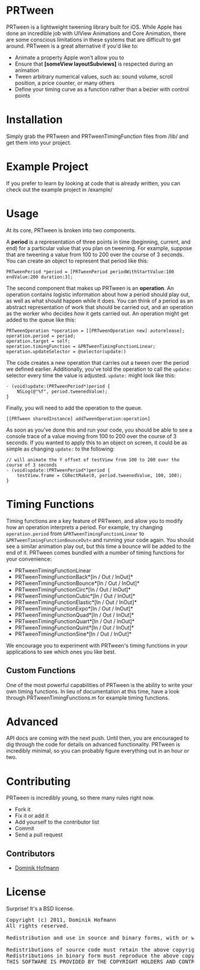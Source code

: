 PRTween
===

PRTween is a lightweight tweening library built for iOS. While Apple has done an incredible job with UIView Animations and Core Animation, there are some conscious limitations in these systems that are difficult to get around. PRTween is a great alternative if you'd like to:

* Animate a property Apple won't allow you to
* Ensure that **[someView layoutSubviews]** is respected during an animation
* Tween arbitrary numerical values, such as: sound volume, scroll position, a price counter, or many others
* Define your timing curve as a function rather than a bezier with control points

Installation
===

Simply grab the PRTween and PRTweenTimingFunction files from /lib/ and get them into your project.

Example Project
===

If you prefer to learn by looking at code that is already written, you can check out the example project in /example/

Usage
===

At its core, PRTween is broken into two components.

A **period** is a representation of three points in time (beginning, current, and end) for a particular value that you plan on tweening. For example, suppose that are tweening a value from 100 to 200 over the course of 3 seconds. You can create an object to represent that period like this:

	PRTweenPeriod *period = [PRTweenPeriod periodWithStartValue:100 endValue:200 duration:3];
	
The second component that makes up PRTween is an **operation**. An operation contains logistic information about how a period should play out, as well as what should happen while it does. You can think of a period as an abstract representation of work that should be carried out, and an operation as the worker who decides *how* it gets carried out. An operation might get added to the queue like this:
	 
	PRTweenOperation *operation = [[PRTweenOperation new] autorelease];
	operation.period = period;
	operation.target = self;
	operation.timingFunction = &PRTweenTimingFunctionLinear;
	operation.updateSelector = @selector(update:)

The code creates a new operation that carries out a tween over the period we defined earlier. Additionally, you've told the operation to call the `update:` selector every time the value is adjusted. `update:` might look like this:

	- (void)update:(PRTweenPeriod*)period {
		NSLog(@"%f", period.tweenedValue);
	}
	
Finally, you will need to add the operation to the queue.

	[[PRTween sharedInstance] addTweenOperation:operation]
	
As soon as you've done this and run your code, you should be able to see a console trace of a value moving from 100 to 200 over the course of 3 seconds. If you wanted to apply this to an object on screen, it could be as simple as changing `update:` to the following:

	// will animate the Y offset of testView from 100 to 200 over the course of 3 seconds
	- (void)update:(PRTweenPeriod*)period {
	    testView.frame = CGRectMake(0, period.tweenedValue, 100, 100);
	}
	
Timing Functions
===

Timing functions are a key feature of PRTween, and allow you to modify how an operation interprets a period. For example, try changing `operation.period` from `&PRTweenTimingFunctionLinear` to `&PRTweenTimingFunctionBounceOut<` and running your code again. You should see a similar animation play out, but this time a bounce will be added to the end of it. PRTween comes bundled with a number of timing functions for your convenience:

* PRTweenTimingFunctionLinear 
* PRTweenTimingFunctionBack*[In / Out / InOut]*
* PRTweenTimingFunctionBounce*[In / Out / InOut]*
* PRTweenTimingFunctionCirc*[In / Out / InOut]*
* PRTweenTimingFunctionCubic*[In / Out / InOut]*
* PRTweenTimingFunctionElastic*[In / Out / InOut]*
* PRTweenTimingFunctionExpo*[In / Out / InOut]*
* PRTweenTimingFunctionQuad*[In / Out / InOut]*
* PRTweenTimingFunctionQuart*[In / Out / InOut]*
* PRTweenTimingFunctionQuint*[In / Out / InOut]*
* PRTweenTimingFunctionSine*[In / Out / InOut]*

We encourage you to experiment with PRTween's timing functions in your applications to see which ones you like best.

Custom Functions
---

One of the most powerful capabilities of PRTween is the ability to write your own timing functions. In lieu of documentation at this time, have a look through PRTweenTimingFunctions.m for example timing functions.

Advanced
===

API docs are coming with the next push. Until then, you are encouraged to dig through the code for details on advanced functionality. PRTween is incredibly minimal, so you can probably figure everything out in an hour or two.

Contributing
===

PRTween is incredibly young, so there many rules right now.

* Fork it
* Fix it or add it
* Add yourself to the contributor list
* Commit
* Send a pull request

Contributors
---

* [Dominik Hofmann](https://github.com/dominikhofmann/)

License
===
Surprise! It's a BSD license.

<pre>
Copyright (c) 2011, Dominik Hofmann
All rights reserved.

Redistribution and use in source and binary forms, with or without modification, are permitted provided that the following conditions are met:

Redistributions of source code must retain the above copyright notice, this list of conditions and the following disclaimer.
Redistributions in binary form must reproduce the above copyright notice, this list of conditions and the following disclaimer in the documentation and/or other materials provided with the distribution.
THIS SOFTWARE IS PROVIDED BY THE COPYRIGHT HOLDERS AND CONTRIBUTORS "AS IS" AND ANY EXPRESS OR IMPLIED WARRANTIES, INCLUDING, BUT NOT LIMITED TO, THE IMPLIED WARRANTIES OF MERCHANTABILITY AND FITNESS FOR A PARTICULAR PURPOSE ARE DISCLAIMED. IN NO EVENT SHALL THE COPYRIGHT HOLDER OR CONTRIBUTORS BE LIABLE FOR ANY DIRECT, INDIRECT, INCIDENTAL, SPECIAL, EXEMPLARY, OR CONSEQUENTIAL DAMAGES (INCLUDING, BUT NOT LIMITED TO, PROCUREMENT OF SUBSTITUTE GOODS OR SERVICES; LOSS OF USE, DATA, OR PROFITS; OR BUSINESS INTERRUPTION) HOWEVER CAUSED AND ON ANY THEORY OF LIABILITY, WHETHER IN CONTRACT, STRICT LIABILITY, OR TORT (INCLUDING NEGLIGENCE OR OTHERWISE) ARISING IN ANY WAY OUT OF THE USE OF THIS SOFTWARE, EVEN IF ADVISED OF THE POSSIBILITY OF SUCH DAMAGE.
</pre>

